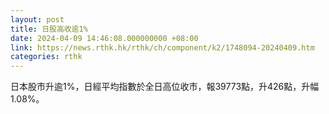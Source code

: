 ```yaml
---
layout: post
title: 日股高收逾1%
date: 2024-04-09 14:46:08.000000000 +08:00
link: https://news.rthk.hk/rthk/ch/component/k2/1748094-20240409.htm
categories: rthk
---
```


日本股市升逾1%，日經平均指數於全日高位收市，報39773點，升426點，升幅1.08%。
